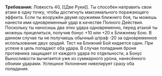 **Требования:** Ловкость 40, [[Две Руки]].
Ты способен направить свои атаки в одну точку, чтобы достигнуть максимального поражающего эффекта. Если ты вооружён двумя оружиями ближнего боя, ты можешь нанести ими одновременный удар в качестве Полного Действия. Поскольку ты наносишь два этих удара одновременно, перед атакой ты можешь прицелиться, получив бонус +10 или +20 к Ближнему Бою. В данном случае ты не получаешь обычный штраф -20 за одновременное использование двух орудий. Тест на Ближний Бой кидается один. При успехе в цель попадают оба удара. В случае попадания броня противника защищает от каждого удара по отдельности, а Бонус Выносливости вычитается уже из суммарного урона, нанесённого обоими ударами. Успешное Уклонение нивелирует сразу оба попадания.